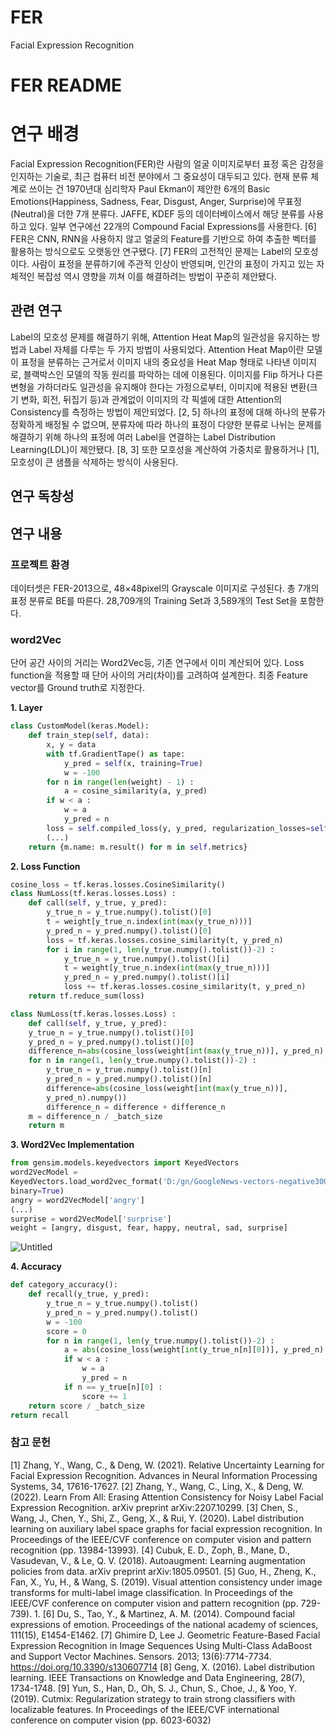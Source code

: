 # FER
Facial Expression Recognition


# FER README

# 연구 배경

Facial Expression Recognition(FER)란 사람의 얼굴 이미지로부터 표정 혹은 감정을
인지하는 기술로, 최근 컴퓨터 비전 분야에서 그 중요성이 대두되고 있다. 현재 분류 체계로
쓰이는 건 1970년대 심리학자 Paul Ekman이 제안한 6개의 Basic Emotions(Happiness,
Sadness, Fear, Disgust, Anger, Surprise)에 무표정(Neutral)을 더한 7개 분류다. JAFFE,
KDEF 등의 데이터베이스에서 해당 분류를 사용하고 있다. 일부 연구에선 22개의 Compound
Facial Expressions를 사용한다. [6] FER은 CNN, RNN을 사용하지 않고 얼굴의 Feature를
기반으로 하여 추출한 벡터를 활용하는 방식으로도 오랫동안 연구됐다. [7]
FER의 고전적인 문제는 Label의 모호성이다. 사람이 표정을 분류하기에 주관적 인상이
반영되며, 인간의 표정이 가지고 있는 자체적인 복잡성 역시 영향을 끼쳐 이를 해결하려는
방법이 꾸준히 제안됐다.

## 관련 연구

Label의 모호성 문제를 해결하기 위해, Attention Heat Map의 일관성을 유지하는 방법과
Label 자체를 다루는 두 가지 방법이 사용되었다. Attention Heat Map이란 모델이 표정을
분류하는 근거로서 이미지 내의 중요성을 Heat Map 형태로 나타낸 이미지로, 블랙박스인
모델의 작동 원리를 파악하는 데에 이용된다. 이미지를 Flip 하거나 다른 변형을 가하더라도
일관성을 유지해야 한다는 가정으로부터, 이미지에 적용된 변환(크기 변화, 회전, 뒤집기
등)과 관계없이 이미지의 각 픽셀에 대한 Attention의 Consistency를 측정하는 방법이
제안되었다. [2, 5] 하나의 표정에 대해 하나의 분류가 정확하게 배정될 수 없으며, 분류자에
따라 하나의 표정이 다양한 분류로 나뉘는 문제를 해결하기 위해 하나의 표정에 여러
Label을 연결하는 Label Distribution Learning(LDL)이 제안됐다. [8, 3] 또한 모호성을
계산하여 가중치로 활용하거나 [1], 모호성이 큰 샘플을 삭제하는 방식이 사용된다.

## 연구 독창성

## 연구 내용

### 프로젝트 환경

데이터셋은 FER-2013으로, 48×48pixel의 Grayscale 이미지로 구성된다. 총 7개의 표정
분류로 BE를 따른다. 28,709개의 Training Set과 3,589개의 Test Set을 포함한다.

### word2Vec

단어 공간 사이의 거리는 Word2Vec등, 기존 연구에서 이미 계산되어 있다. Loss
function을 적용할 때 단어 사이의 거리(차이)를 고려하여 설계한다. 최종 Feature vector를
Ground truth로 지정한다.

**1. Layer**

```python
class CustomModel(keras.Model):
	def train_step(self, data):
		x, y = data
		with tf.GradientTape() as tape:
			y_pred = self(x, training=True)
			w = -100
		for n in range(len(weight) - 1) :
			a = cosine_similarity(a, y_pred)
		if w < a :
			w = a
			y_pred = n
		loss = self.compiled_loss(y, y_pred, regularization_losses=self.losses)
		(...)
	return {m.name: m.result() for m in self.metrics}
```

**2. Loss Function**

```python
cosine_loss = tf.keras.losses.CosineSimilarity()
class NumLoss(tf.keras.losses.Loss) :
	def call(self, y_true, y_pred):
		y_true_n = y_true.numpy().tolist()[0]
		t = weight[y_true_n.index(int(max(y_true_n)))]
		y_pred_n = y_pred.numpy().tolist()[0]
		loss = tf.keras.losses.cosine_similarity(t, y_pred_n)
		for i in range(1, len(y_true.numpy().tolist())-2) :
			y_true_n = y_true.numpy().tolist()[i]
			t = weight[y_true_n.index(int(max(y_true_n)))]
			y_pred_n = y_pred.numpy().tolist()[i]
			loss += tf.keras.losses.cosine_similarity(t, y_pred_n)
	return tf.reduce_sum(loss)
```

```python
class NumLoss(tf.keras.losses.Loss) :
	def call(self, y_true, y_pred):
	y_true_n = y_true.numpy().tolist()[0]
	y_pred_n = y_pred.numpy().tolist()[0]
	difference_n=abs(cosine_loss(weight[int(max(y_true_n))], y_pred_n).numpy())
	for n in range(1, len(y_true.numpy().tolist())-2) :
		y_true_n = y_true.numpy().tolist()[n]
		y_pred_n = y_pred.numpy().tolist()[n]
		difference=abs(cosine_loss(weight[int(max(y_true_n))],
		y_pred_n).numpy())
		difference_n = difference + difference_n
	m = difference_n / _batch_size
	return m
```

**3. Word2Vec Implementation**

```python
from gensim.models.keyedvectors import KeyedVectors
word2VecModel =
KeyedVectors.load_word2vec_format('D:/gn/GoogleNews-vectors-negative300.bin',
binary=True)
angry = word2VecModel['angry']
(...)
surprise = word2VecModel['surprise']
weight = [angry, disgust, fear, happy, neutral, sad, surprise]
```

![Untitled]()

**4. Accuracy**

```python
def category_accuracy():
	def recall(y_true, y_pred):
		y_true_n = y_true.numpy().tolist()
		y_pred_n = y_pred.numpy().tolist()
		w = -100
		score = 0
		for n in range(1, len(y_true.numpy().tolist())-2) :
			a = abs(cosine_loss(weight[int(y_true_n[n][0])], y_pred_n).numpy())
			if w < a :
				w = a
				y_pred = n
			if n == y_true[n][0] :
				score += 1
	return score / _batch_size
return recall
```

### 참고 문헌

[1] Zhang, Y., Wang, C., & Deng, W. (2021). Relative Uncertainty Learning for
Facial Expression Recognition.
Advances in Neural Information Processing
Systems, 34, 17616-17627.
[2] Zhang, Y., Wang, C., Ling, X., & Deng, W. (2022). Learn From All: Erasing
Attention Consistency for Noisy Label Facial Expression Recognition.
arXiv
preprint arXiv:2207.10299.
[3] Chen, S., Wang, J., Chen, Y., Shi, Z., Geng, X., & Rui, Y. (2020). Label
distribution learning on auxiliary label space graphs for facial expression
recognition. In
Proceedings of the IEEE/CVF conference on computer vision
and pattern recognition (pp. 13984-13993).
[4] Cubuk, E. D., Zoph, B., Mane, D., Vasudevan, V., & Le, Q. V. (2018).
Autoaugment: Learning augmentation policies from data.
arXiv preprint
arXiv:1805.09501.
[5] Guo, H., Zheng, K., Fan, X., Yu, H., & Wang, S. (2019). Visual attention
consistency under image transforms for multi-label image classification. In
Proceedings of the IEEE/CVF conference on computer vision and pattern
recognition (pp. 729-739).
1.
[6] Du, S., Tao, Y., & Martinez, A. M. (2014). Compound facial expressions of
emotion.
Proceedings of the national academy of sciences, 111(15),
E1454-E1462.
[7] Ghimire D, Lee J. Geometric Feature-Based Facial Expression Recognition in
Image Sequences Using Multi-Class AdaBoost and Support Vector Machines.
Sensors. 2013; 13(6):7714-7734. https://doi.org/10.3390/s130607714
[8] Geng, X. (2016). Label distribution learning.
IEEE Transactions on Knowledge
and Data Engineering, 28(7), 1734-1748.
[9] Yun, S., Han, D., Oh, S. J., Chun, S., Choe, J., & Yoo, Y. (2019). Cutmix:
Regularization strategy to train strong classifiers with localizable features. In
Proceedings of the IEEE/CVF international conference on computer vision
(pp. 6023-6032)

